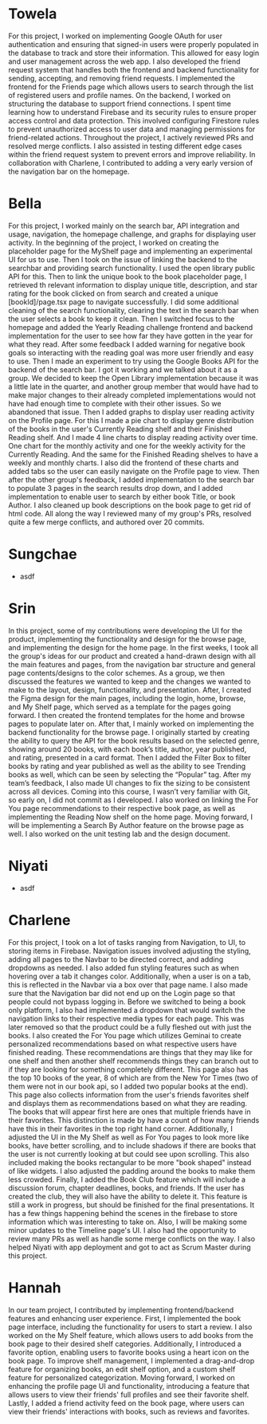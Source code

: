 # Towela 
For this project, I worked on implementing Google OAuth for user authentication and ensuring that signed-in users were properly populated in the database to track and store their information. This allowed for easy login and user management across the web app. I also developed the friend request system that handles both the frontend and backend functionality for sending, accepting, and removing friend requests. I implemented the frontend for the Friends page which allows users to search through the list of registered users and profile names. On the backend, I worked on structuring the database to support friend connections. I spent time learning how to understand Firebase and its security rules to ensure proper access control and data protection. This involved configuring Firestore rules to prevent unauthorized access to user data and managing permissions for friend-related actions. Throughout the project, I actively reviewed PRs and resolved merge conflicts. I also assisted in testing different edge cases within the friend request system to prevent errors and improve reliability. In collaboration with Charlene, I contributed to adding a very early version of the navigation bar on the homepage.

# Bella 
For this project, I worked mainly on the search bar, API integration and usage, navigation, the homepage challenge, and graphs for displaying user activity. In the beginning of the project, I worked on creating the placeholder page for the MyShelf page and implementing an experimental UI for us to use. Then I took on the issue of linking the backend to the searchbar and providing search functionality. I used the open library public API for this. Then to link the unique book to the book placeholder page, I retrieved th relevant information to display unique title, description, and star rating for the book clicked on from search and created a unique [bookId]/page.tsx page to navigate successfully. I did some additional cleaning of the search functionality, clearing the text in the search bar when the user selects a book to keep it clean. Then I switched focus to the homepage and added the Yearly Reading challenge frontend and backend implementation for the user to see how far they have gotten in the year for what they read. After some feedback I added warning for negative book goals so interacting with the reading goal was more user friendly and easy to use. Then I made an experiment to try using the Google Books API for the backend of the search bar. I got it working and we talked about it as a group. We decided to keep the Open Library implementation because it was a little late in the quarter, and another group member that would have had to make major changes to their already completed implementations would not have had enough time to complete with their other issues. So we abandoned that issue. Then I added graphs to display user reading activity on the Profile page. For this I made a pie chart to display genre distribution of the books in the user's Currently Reading shelf and their Finished Reading shelf. And I made 4 line charts to display reading activity over time. One chart for the monthly activity and one for the weekly activity for the Currently Reading. And the same for the Finished Reading shelves to have a weekly and monthly charts. I also did the frontend of these charts and added tabs so the user can easily navigate on the Profile page to view. Then after the other group's feedback, I added implementation to the search bar to populate 3 pages in the search results drop down, and I added implementation to enable user to search by either book Title, or book Author. I also cleaned up book descriptions on the book page to get rid of html code. All along the way I reviewed many of my group's PRs, resolved quite a few merge conflicts, and authored over 20 commits. 



# Sungchae 
- asdf

# Srin 
In this project, some of my contributions were developing the UI for the product, implementing the functionality and design for the browse page, and implementing the design for the home page. In the first weeks, I took all the group's ideas for our product and created a hand-drawn design with all the main features and pages, from the navigation bar structure and general page contents/designs to the color schemes. As a group, we then discussed the features we wanted to keep and the changes we wanted to make to the layout, design, functionality, and presentation. After, I created the Figma design for the main pages, including the login, home, browse, and My Shelf page, which served as a template for the pages going forward. I then created the frontend templates for the home and browse pages to populate later on. After that, I mainly worked on implementing the backend functionality for the browse page. I originally started by creating the ability to query the API for the book results based on the selected genre, showing around 20 books, with each book’s title, author, year published, and rating, presented in a card format. Then I added the Filter Box to filter books by rating and year published as well as the ability to see Trending books as well, which can be seen by selecting the “Popular” tag. After my team’s feedback, I also made UI changes to fix the sizing to be consistent across all devices. Coming into this course, I wasn’t very familiar with Git, so early on, I did not commit as I developed. I also worked on linking the For You page recommendations to their respective book page, as well as implementing the Reading Now shelf on the home page. Moving forward, I will be implementing a Search By Author feature on the browse page as well. I also worked on the unit testing lab and the design document.


# Niyati
- asdf

# Charlene 
For this project, I took on a lot of tasks ranging from Navigation, to UI, to storing items in Firebase. Navigation issues involved adjusting the styling, adding all pages to the Navbar to be directed correct, and adding dropdowns as needed. I also added fun styling features such as when hovering over a tab it changes color. Additionally, when a user is on a tab, this is reflected in the Navbar via a box over that page name. I also made sure that the Navigation bar did not end up on the Login page so that people could not bypass logging in. Before we switched to being a book only platform, I also had implemented a dropdown that would switch the navigation links to their respective media types for each page. This was later removed so that the product could be a fully fleshed out with just the books. I also created the For You page which utilizes Geminai to create personalized recommendations based on what respective users have finished reading. These recommendations are things that they may like for one shelf and then another shelf recommends things they can branch out to if they are looking for something completely different. This page also has the top 10 books of the year, 8 of which are from the New Yor Times (two of them were not in our book api, so I added two popular books at the end). This page also collects information from the user's friends favorites shelf and displays them as recommendations based on what they are reading. The books that will appear first here are ones that multiple friends have in their favorites. This distinction is made by have a count of how many friends have this in their favorites in the top right hand corner. Additionally, I adjusted the UI in the My Shelf as well as For You pages to look more like books, have better scrolling, and to include shadows if there are books that the user is not currently looking at but could see upon scrolling. This also included making the books rectangular to be more "book shaped" instead of like widgets. I also adjusted the padding around the books to make them less crowded. Finally, I added the Book Club feature which will include a discussion forum, chapter deadlines, books, and friends. If the user has created the club, they will also have the ability to delete it. This feature is still a work in progress, but should be finished for the final presentations. It has a few things happening behind the scenes in the firebase to store information which was interesting to take on. Also, I will be making some minor updates to the Timeline page's UI. I also had the opportunity to review many PRs as well as handle some merge conflicts on the way. I also helped Niyati with app deployment and got to act as Scrum Master during this project. 

# Hannah
In our team project, I contributed by implementing frontend/backend features and enhancing user experience. First, I implemented the book page interface, including the functionality for users to start a review. I also worked on the My Shelf feature, which allows users to add books from the book page to their desired shelf categories. Additionally, I introduced a favorite option, enabling users to favorite books using a heart icon on the book page. To improve shelf management, I implemented a drag-and-drop feature for organizing books, an edit shelf option, and a custom shelf feature for personalized categorization. Moving forward, I worked on enhancing the profile page UI and functionality, introducing a feature that allows users to view their friends' full profiles and see their favorite shelf. Lastly, I added a friend activity feed on the book page, where users can view their friends' interactions with books, such as reviews and favorites.

